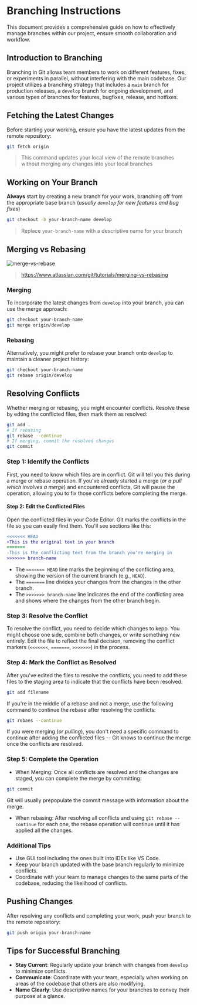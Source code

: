# Branching Instructions

This document provides a comprehensive guide on how to effectively manage branches within our project, ensure smooth collaboration and workflow.

## Introduction to Branching

Branching in Git allows team members to work on different features, fixes, or experiments in parallel, without interfering with the main codebase. Our project utilizes a branching strategy that includes a `main` branch for production releases, a `develop` branch for ongoing development, and various types of branches for features, bugfixes, release, and hotfixes.

## Fetching the Latest Changes

Before starting your working, ensure you have the latest updates from the remote repository:

```sh
git fetch origin
```

> This command updates your local view of the remote branches without merging any changes into your local branches

## Working on Your Branch

**Always** start by creating a new branch for your work, branching off from the appropriate base branch (_usually `develop` for new features and bug fixes_)

```sh
git checkout -b your-branch-name develop
```

> Replace `your-branch-name` with a descriptive name for your branch

## Merging vs Rebasing

![merge-vs-rebase](https://wac-cdn.atlassian.com/dam/jcr:1896adb1-5d49-419a-9b50-3a36adac186c/09.svg?cdnVersion=1427)

> https://www.atlassian.com/git/tutorials/merging-vs-rebasing

### Merging

To incorporate the latest changes from `develop` into your branch, you can use the merge approach:

```sh
git checkout your-branch-name
git merge origin/develop
```

### Rebasing

Alternatively, you might prefer to rebase your branch onto `develop` to maintain a cleaner project history:

```sh
git checkout your-branch-name
git rebase origin/develop
```

## Resolving Conflicts

Whether merging or rebasing, you might encounter conflicts. Resolve these by edting the conflicted files, then mark them as resolved:

```sh
git add .
# If rebasing
git rebase --continue
# If merging, commit the resolved changes
git commit
```

### Step 1: Identify the Conflicts

First, you need to know which files are in conflict. Git will tell you this during a merge or rebase operation. If you've already started a merge (_or a pull which involves a merge_) and encountered conflicts, Git will pause the operation, allowing you to fix those conflicts before completing the merge.

#### Step 2: Edit the Conflicted Files

Open the conflicted files in your Code Editor. Git marks the conflicts in the file so you can easily find them. You'll see sections like this:

```diff
<<<<<<< HEAD
+This is the original text in your branch
=======
-This is the conflicting text from the branch you're merging in
>>>>>>> branch-name
```

- The `<<<<<<< HEAD` line marks the beginning of the conflicting area, showing the version of the current branch (e.g., `HEAD`).
- The `=======` line divides your changes from the changes in the other branch.
- The `>>>>>>> branch-name` line indicates the end of the conflicting area and shows where the changes from the other branch begin.

### Step 3: Resolve the Conflict

To resolve the conflict, you need to decide which changes to kepp. You might choose one side, combine both changes, or write something new entirely. Edit the file to reflect the final decision, removing the conflict markers  (`<<<<<<<`, `=======`, `>>>>>>>`) in the process.

### Step 4: Mark the Conflict as Resolved

After you've edited the files to resolve the conflicts, you need to add these files to the staging area to indicate that the conflicts have been resolved:

```sh
git add filename
```

If you're in the middle of a rebase and not a merge, use the following command to continue the rebase after resolving the conflicts:

```sh
git rebaes --continue
```

If you were merging (_or pulling_), you don't need a specific command to continue after adding the conflicted files -- Git knows to continue the merge once the conflicts are resolved.

### Step 5: Complete the Operation

- When Merging: Once all conflicts are resolved and the changes are staged, you can complete the merge by committing:

```sh
git commit
```

Git will usually prepopulate the commit message with information about the merge.

- When rebasing: After resolving all conflicts and using `git rebase --continue` for each one, the rebase operation will continue until it has applied all the changes.

### Additional Tips

- Use GUI tool including the ones built into IDEs like VS Code.
- Keep your branch updated with the base branch regularly to minimize conflicts.
- Coordinate with your team to manage changes to the same parts of the codebase, reducing the likelihood of conflicts.


## Pushing Changes

After resolving any conflicts and completing your work, push your branch to the remote repository:

```sh
git push origin your-branch-name
```

## Tips for Successful Branching

- **Stay Current**: Regularly update your branch with changes from `develop` to minimize conflicts.
- **Communicate**: Coordinate with your team, especially when working on areas of the codebase that others are also modifying.
- **Name Clearly**: Use descriptive names for your branches to convey their purpose at a glance.
